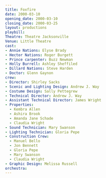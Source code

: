 ```yaml
---
title: Foxfire
date: 2000-03-10
opening_date: 2000-03-10
closing_date: 2000-03-25
layout: productions
playbill:
Theatre: Theatre Jacksonville
Venue: Little Theatre
cast:
- Annie Nations: Elyse Brady
- Hector Nations: Roger Burgett
- Prince carpenter: Buzz Newman
- Holly Burrell: Ashley Sheffiled
- Dillard Nations: Steve Harden
- Doctor: Glenn Gaynon
crew:
- Director: Shirley Sacks
- Scenic and Lighting Design: Andrew J. Way
- Costume Design: Sally Pettegrew
- Technical Director: Andrew J. Way
- Assistant Technical Director: James Wright
- Properties:
  - Kembra Allen
  - Ashira Brook
  - Amanda Jane Schade
  - Claudia Wright
- Sound Technician: Mary Swanson
- Lighting Technician: Gloria Pepe
- Construction Crew:
  - Manuel Bello
  - Jon Bennett
  - Gloria Pepe
  - Mary Swanson
  - Claudia Wright
- Graphic Design: Melissa Russell
orchestra:
---
```

